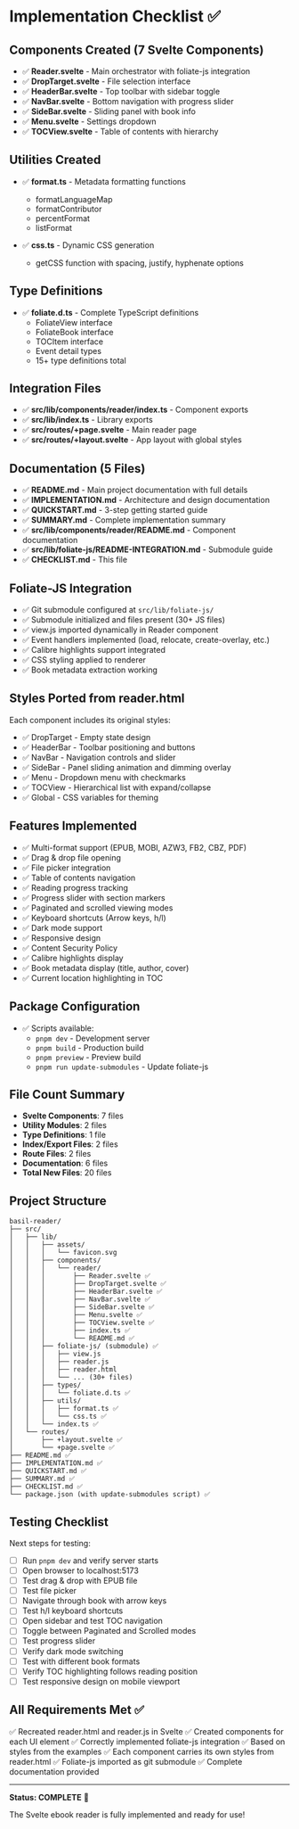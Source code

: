 # Implementation Checklist ✅

## Components Created (7 Svelte Components)

- ✅ **Reader.svelte** - Main orchestrator with foliate-js integration
- ✅ **DropTarget.svelte** - File selection interface
- ✅ **HeaderBar.svelte** - Top toolbar with sidebar toggle
- ✅ **NavBar.svelte** - Bottom navigation with progress slider
- ✅ **SideBar.svelte** - Sliding panel with book info
- ✅ **Menu.svelte** - Settings dropdown
- ✅ **TOCView.svelte** - Table of contents with hierarchy

## Utilities Created

- ✅ **format.ts** - Metadata formatting functions
  - formatLanguageMap
  - formatContributor
  - percentFormat
  - listFormat

- ✅ **css.ts** - Dynamic CSS generation
  - getCSS function with spacing, justify, hyphenate options

## Type Definitions

- ✅ **foliate.d.ts** - Complete TypeScript definitions
  - FoliateView interface
  - FoliateBook interface
  - TOCItem interface
  - Event detail types
  - 15+ type definitions total

## Integration Files

- ✅ **src/lib/components/reader/index.ts** - Component exports
- ✅ **src/lib/index.ts** - Library exports
- ✅ **src/routes/+page.svelte** - Main reader page
- ✅ **src/routes/+layout.svelte** - App layout with global styles

## Documentation (5 Files)

- ✅ **README.md** - Main project documentation with full details
- ✅ **IMPLEMENTATION.md** - Architecture and design documentation
- ✅ **QUICKSTART.md** - 3-step getting started guide
- ✅ **SUMMARY.md** - Complete implementation summary
- ✅ **src/lib/components/reader/README.md** - Component documentation
- ✅ **src/lib/foliate-js/README-INTEGRATION.md** - Submodule guide
- ✅ **CHECKLIST.md** - This file

## Foliate-JS Integration

- ✅ Git submodule configured at `src/lib/foliate-js/`
- ✅ Submodule initialized and files present (30+ JS files)
- ✅ view.js imported dynamically in Reader component
- ✅ Event handlers implemented (load, relocate, create-overlay, etc.)
- ✅ Calibre highlights support integrated
- ✅ CSS styling applied to renderer
- ✅ Book metadata extraction working

## Styles Ported from reader.html

Each component includes its original styles:

- ✅ DropTarget - Empty state design
- ✅ HeaderBar - Toolbar positioning and buttons
- ✅ NavBar - Navigation controls and slider
- ✅ SideBar - Panel sliding animation and dimming overlay
- ✅ Menu - Dropdown menu with checkmarks
- ✅ TOCView - Hierarchical list with expand/collapse
- ✅ Global - CSS variables for theming

## Features Implemented

- ✅ Multi-format support (EPUB, MOBI, AZW3, FB2, CBZ, PDF)
- ✅ Drag & drop file opening
- ✅ File picker integration
- ✅ Table of contents navigation
- ✅ Reading progress tracking
- ✅ Progress slider with section markers
- ✅ Paginated and scrolled viewing modes
- ✅ Keyboard shortcuts (Arrow keys, h/l)
- ✅ Dark mode support
- ✅ Responsive design
- ✅ Content Security Policy
- ✅ Calibre highlights display
- ✅ Book metadata display (title, author, cover)
- ✅ Current location highlighting in TOC

## Package Configuration

- ✅ Scripts available:
  - `pnpm dev` - Development server
  - `pnpm build` - Production build
  - `pnpm preview` - Preview build
  - `pnpm run update-submodules` - Update foliate-js

## File Count Summary

- **Svelte Components**: 7 files
- **Utility Modules**: 2 files
- **Type Definitions**: 1 file
- **Index/Export Files**: 2 files
- **Route Files**: 2 files
- **Documentation**: 6 files
- **Total New Files**: 20 files

## Project Structure

```
basil-reader/
├── src/
│   ├── lib/
│   │   ├── assets/
│   │   │   └── favicon.svg
│   │   ├── components/
│   │   │   └── reader/
│   │   │       ├── Reader.svelte ✅
│   │   │       ├── DropTarget.svelte ✅
│   │   │       ├── HeaderBar.svelte ✅
│   │   │       ├── NavBar.svelte ✅
│   │   │       ├── SideBar.svelte ✅
│   │   │       ├── Menu.svelte ✅
│   │   │       ├── TOCView.svelte ✅
│   │   │       ├── index.ts ✅
│   │   │       └── README.md ✅
│   │   ├── foliate-js/ (submodule) ✅
│   │   │   ├── view.js
│   │   │   ├── reader.js
│   │   │   ├── reader.html
│   │   │   └── ... (30+ files)
│   │   ├── types/
│   │   │   └── foliate.d.ts ✅
│   │   ├── utils/
│   │   │   ├── format.ts ✅
│   │   │   └── css.ts ✅
│   │   └── index.ts ✅
│   └── routes/
│       ├── +layout.svelte ✅
│       └── +page.svelte ✅
├── README.md ✅
├── IMPLEMENTATION.md ✅
├── QUICKSTART.md ✅
├── SUMMARY.md ✅
├── CHECKLIST.md ✅
└── package.json (with update-submodules script) ✅
```

## Testing Checklist

Next steps for testing:

- [ ] Run `pnpm dev` and verify server starts
- [ ] Open browser to localhost:5173
- [ ] Test drag & drop with EPUB file
- [ ] Test file picker
- [ ] Navigate through book with arrow keys
- [ ] Test h/l keyboard shortcuts
- [ ] Open sidebar and test TOC navigation
- [ ] Toggle between Paginated and Scrolled modes
- [ ] Test progress slider
- [ ] Verify dark mode switching
- [ ] Test with different book formats
- [ ] Verify TOC highlighting follows reading position
- [ ] Test responsive design on mobile viewport

## All Requirements Met ✅

✅ Recreated reader.html and reader.js in Svelte
✅ Created components for each UI element
✅ Correctly implemented foliate-js integration
✅ Based on styles from the examples
✅ Each component carries its own styles from reader.html
✅ Foliate-js imported as git submodule
✅ Complete documentation provided

---

**Status: COMPLETE** 🎉

The Svelte ebook reader is fully implemented and ready for use!
